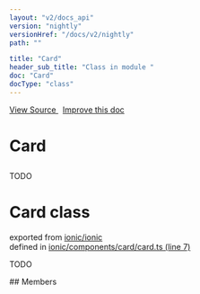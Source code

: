 ```yaml
---
layout: "v2/docs_api"
version: "nightly"
versionHref: "/docs/v2/nightly"
path: ""

title: "Card"
header_sub_title: "Class in module "
doc: "Card"
docType: "class"
---
```



<div class="improve-docs">
  <a href='http://github.com/driftyco/ionic/tree/master/#L'>
    View Source
  </a>
  &nbsp;
  <a href='http://github.com/driftyco/ionic/edit/master/#L'>
    Improve this doc
  </a>
</div>




<h1 class="api-title">

  Card



</h1>





TODO



<h1 class="class export">Card <span class="type">class</span></h1>
<p class="module">exported from <a href='undefined'>ionic/ionic</a><br/>
defined in <a href="https://github.com/driftyco/ionic2/tree/master/ionic/components/card/card.ts#L7-L24">ionic/components/card/card.ts (line 7)</a>
</p>
<p><p>TODO</p>
</p>
## Members

